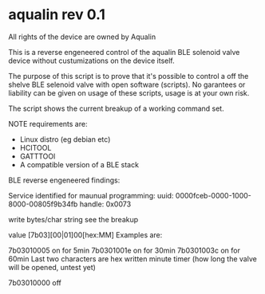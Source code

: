 # aqualin rev 0.1

All rights of the device are owned by Aqualin

This is a reverse engeneered control of the aqualin BLE solenoid valve device without custumizations on the device itself.

The purpose of this script is to prove that it's possible to control a off the shelve BLE selenoid valve with open software (scripts). No garantees or liability can be given on usage of these scripts, usage is at your own risk. 

The script shows the current breakup of a working command set.

NOTE requirements are: 
- Linux distro (eg debian etc)
- HCITOOL
- GATTTOOl 
- A compatible version of a BLE stack


BLE reverse engeneered findings:

Service identified for maunual programming:
uuid: 0000fceb-0000-1000-8000-00805f9b34fb
handle: 0x0073

write bytes/char string see the breakup

value [7b03][00|01]00[hex:MM]
Examples are:

7b03010005 on for 5min
7b0301001e on for 30min
7b0301003c on for 60min
Last two characters are hex written minute timer (how long the valve will be opened, untest yet)

7b03010000 off
